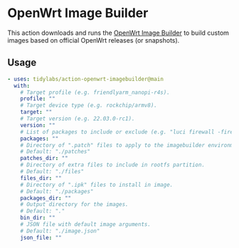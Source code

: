 # OpenWrt Image Builder

This action downloads and runs the [OpenWrt Image Builder](https://openwrt.org/docs/guide-user/additional-software/imagebuilder) to build custom images based on official OpenWrt releases (or snapshots).

## Usage

```yaml
- uses: tidylabs/action-openwrt-imagebuilder@main
  with:
    # Target profile (e.g. friendlyarm_nanopi-r4s).
    profile: ""
    # Target device type (e.g. rockchip/armv8).
    target: ""
    # Target version (e.g. 22.03.0-rc1).
    version: ""
    # List of packages to include or exclude (e.g. "luci firewall -firewall4").
    packages: ""
    # Directory of ".patch" files to apply to the imagebuilder environment.
    # Default: "./patches"
    patches_dir: ""
    # Directory of extra files to include in rootfs partition.
    # Default: "./files"
    files_dir: ""
    # Directory of ".ipk" files to install in image.
    # Default: "./packages"
    packages_dir: ""
    # Output directory for the images.
    # Default: "."
    bin_dir: ""
    # JSON file with default image arguments.
    # Default: "./image.json"
    json_file: ""
```
